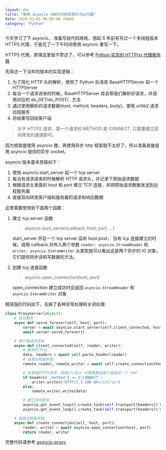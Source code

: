 ```yaml
---
layout: doc
title: "使用 asyncio 100行代码实现https代理"
date: 2020-01-01 00:00:00 +0800
category: "Python"
---
```


今天学习了下 asyncio， 准备写段代码练练，想起 6 年前有写过一个多线程版本 HTTPS 代理，于是花了一下午时间使用 asyncio 重写一下。

HTTPS 代理，原理这里就不赘述了，可以参考 [Python 实现的 HTTP(s) 代理服务器](/python/2014-01-25-Python-Http-Proxy)

先简述一下当年的版本的实现逻辑：

1. 为了简化 HTTP 头的解析，使用了 Python 标准库 BaseHTTPServer 起一个 HTTPServer
2. 每当一个请求进来的时候，BaseHTTPServer 库会帮我们解析好请求，并调用对应的 do_GET/do_POST/.. 方法
3. 通过使用解析的请求数据(host, method, headers, body)，使用 urllib2 请求远程服务
4. 将结果写回给客户端

> 对于 HTTPS 请求，第一个请求的 METHOD 是 CONNECT, 只需要建立双向转发的通道即可。

因为想直接使用 asyncio 撸，再使用异步 http 框架就不太好了，所以准备直接是用 asyncio 提供的异步 socket。

asyncio 版本基本思路如下：

1. 使用 asyncio.start_server 起一个 tcp server
2. 每当有请求进来的时候解析 HTTP 请求头，并记录下原始请求数据
3. 根据请求头里面的 host 和 port 建立 TCP 连接，并把原始请求数据发送到远程服务器
4. 直接双向转发客户端和服务器的请求和响应数据

这里需要使用到下面两个函数：

1. 建立 tcp server 函数

   > asyncio.start_server(callback, host, port, ...)

   start_server 开启一个 tcp server 监听 host:post， 当有 tcp 连接建立的时候，调用 callback 并传入两个参数 `reader: asyncio.StreamReader` 和 `writer: asyncio.SteramWriter` 从类型就可以看出这是两个异步的 IO 对象，它们提供同步读和写数据的方法。

2. 创建 tcp 连接函数

   > asyncio.open_connection(host, port)

   open_connection 建立成功时会返回 `asyncio.StreamReader` 和 `asyncio.SteramWriter` 对象

精简版的代码如下，去掉了各种异常处理和关闭处理:

```python
class ProxyServer(object):
    # 启动服务
    async def serve_forever(self, host, port):
        server = await asyncio.start_server(self.client_connected, host, port)
        await server.serve_forever()

    # 客户端请求进来
    async def client_connected(self, reader, writer):
        # 解析HTTP头
        data, headers = await self.parse_header(reader)
        # 连接远程服务器
        remote_reader, remote_writer = await self.create_connection(headers['_host'], headers['_port'])

        # 如果是HTTPS请求，根据rfc定义 代理需要给客户端返回一个 200
        if headers['_method'] == b'CONNECT':
            writer.write(b'HTTP/1.1 200 OK\r\n\r\n')
        else:
            remote_writer.write(data)

        # 建立双向转发
        asyncio.get_event_loop().create_task(self.transport(headers[b'Host'] + b' request', reader, remote_writer))
        asyncio.get_event_loop().create_task(self.transport(headers[b'Host'] + b' response', remote_reader, writer))

    # 连接远程服务器
    async def create_connection(self, host, port):
        reader, writer = await asyncio.open_connection(host, port)
        return reader, writer
```

完整代码请参考 [asyncio-proxy](https://github.com/dingyaguang117/asyncio-proxy)
